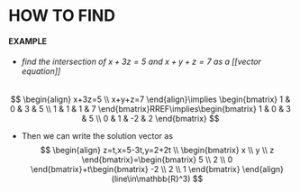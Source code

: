 # HOW TO FIND
#### EXAMPLE
- ###### find the intersection of $x+3z=5$ and $x+y+z=7$ as a [[vector equation]]
$$
\begin{align}
x+3z=5 \\
x+y+z=7
\end{align}\implies \begin{bmatrix}
1 & 0 & 3 & 5 \\
1 & 1 & 1 & 7
\end{bmatrix}RREF\implies\begin{bmatrix}
1 & 0 & 3 & 5 \\
0 & 1 & -2 & 2
\end{bmatrix}
$$
- Then we can write the solution vector as
$$
\begin{align}
z=t,x=5-3t,y=2+2t \\
\begin{bmatrix}
x \\
y \\
z
\end{bmatrix}=\begin{bmatrix}
5 \\
2 \\
0
\end{bmatrix}+t\begin{bmatrix}
-2 \\
2 \\
1
\end{bmatrix}
\end{align} (line\in\mathbb{R}^3)
$$
